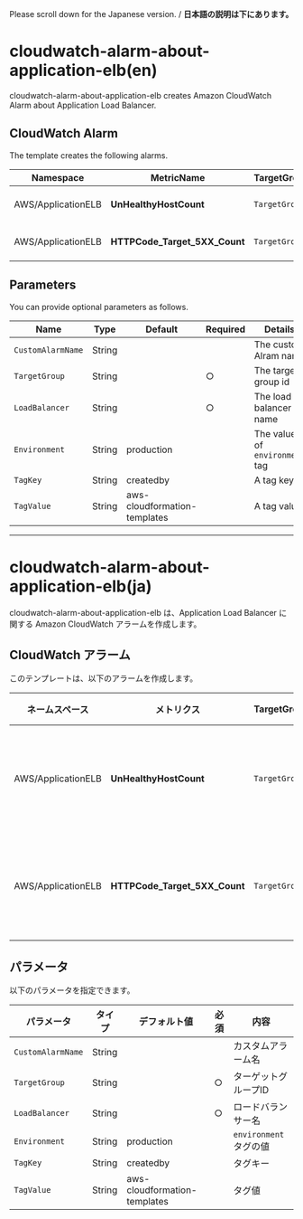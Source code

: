 Please scroll down for the Japanese version. / **日本語の説明は下にあります。**

# cloudwatch-alarm-about-application-elb(en)

cloudwatch-alarm-about-application-elb creates Amazon CloudWatch Alarm about Application Load Balancer.

## CloudWatch Alarm

The template creates the following alarms.

| Namespace | MetricName | TargetGroup | LoadBalancer | Threshold |
| --- | --- | --- | --- | --- |
| AWS/ApplicationELB | **UnHealthyHostCount** | `TargetGroup` | `LoadBalancer` | At least once a minute | 
| AWS/ApplicationELB | **HTTPCode_Target_5XX_Count** | `TargetGroup` | `LoadBalancer` | At least once a minute | 

## Parameters

You can provide optional parameters as follows.

| Name | Type | Default | Required | Details | 
| --- | --- | --- | --- | --- |
| `CustomAlarmName` | String | | | The custom Alram name |
| `TargetGroup` | String | | ○ | The target group id |
| `LoadBalancer` | String | | ○ | The load balancer name |
| `Environment` | String | production | | The value of `environment` tag |
| `TagKey` | String | createdby | | A tag key |
| `TagValue` | String | aws-cloudformation-templates | | A tag value |

---------------------------------------

# cloudwatch-alarm-about-application-elb(ja)

cloudwatch-alarm-about-application-elb は、Application Load Balancer に関する Amazon CloudWatch アラームを作成します。

## CloudWatch アラーム

このテンプレートは、以下のアラームを作成します。

| ネームスペース | メトリクス | TargetGroup | LoadBalancer | 閾値 |
| --- | --- | --- | --- | --- |
| AWS/ApplicationELB | **UnHealthyHostCount** | `TargetGroup` | `LoadBalancer` | 1分間に1回以上 | 
| AWS/ApplicationELB | **HTTPCode_Target_5XX_Count** | `TargetGroup` | `LoadBalancer` | 1分間に1回以上 | 

## パラメータ

以下のパラメータを指定できます。

| パラメータ | タイプ | デフォルト値 | 必須 | 内容 | 
| --- | --- | --- | --- | --- |
| `CustomAlarmName` | String | | | カスタムアラーム名 |
| `TargetGroup` | String | | ○ | ターゲットグループID |
| `LoadBalancer` | String | | ○ | ロードバランサー名 |
| `Environment` | String | production | | `environment` タグの値 |
| `TagKey` | String | createdby | | タグキー |
| `TagValue` | String | aws-cloudformation-templates | | タグ値 |